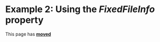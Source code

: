 # Example 2: Using the _FixedFileInfo_ property

This page has [**moved**](https://lib-docs.delphidabbler.com/VerInfo/3/Examples/Example2)